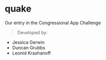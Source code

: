 # quake
Our entry in the Congressional App Challenge
> Developed by:
* Jessica Gerwin
* Duncan Grubbs
* Leonid Krashanoff
